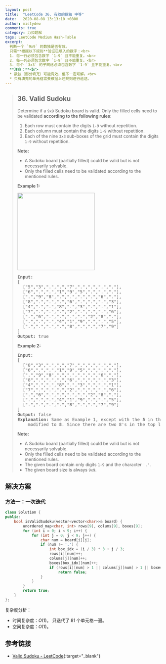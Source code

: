 ```yaml
---
layout: post
title:  "LeetCode 36. 有效的数独 中等"
date:   2020-08-08 13:13:10 +0800
author: mistydew
comments: true
category: 力扣题解
tags: LeetCode Medium Hash-Table
excerpt:
  判断一个 `9x9` 的数独是否有效。
  只需**根据以下规则**验证已填入的数字：<br>
  1. 每一行必须包含数字 `1-9` 且不能重复。<br>
  2. 每一列必须包含数字 `1-9` 且不能重复。<br>
  3. 每个 `3x3` 的子网格必须包含数字 `1-9` 且不能重复。<br>
  **注意：**<br>
  * 数独（部分填充）可能有效，但不一定可解。<br>
  * 只有填充的单元格需要根据上述规则进行验证。
---
```

> ## 36. Valid Sudoku
> 
> Determine if a `9x9` Sudoku board is valid. Only the filled cells need to be
> validated **according to the following rules**:
> 
> 1. Each row must contain the digits `1-9` without repetition.
> 2. Each column must contain the digits `1-9` without repetition.
> 3. Each of the nine `3x3` sub-boxes of the grid must contain the digits `1-9`
> without repetition.
> 
> **Note:**
> 
> * A Sudoku board (partially filled) could be valid but is not necessarily
> solvable.
> * Only the filled cells need to be validated according to the mentioned rules.
> 
> **Example 1:**
> 
> <img src="https://upload.wikimedia.org/wikipedia/commons/thumb/f/ff/Sudoku-by-L2G-20050714.svg/250px-Sudoku-by-L2G-20050714.svg.png" style="height:250px; width:250px">
> 
> <pre>
> <strong>Input:</strong>
> [
>   ["5","3",".",".","7",".",".",".","."],
>   ["6",".",".","1","9","5",".",".","."],
>   [".","9","8",".",".",".",".","6","."],
>   ["8",".",".",".","6",".",".",".","3"],
>   ["4",".",".","8",".","3",".",".","1"],
>   ["7",".",".",".","2",".",".",".","6"],
>   [".","6",".",".",".",".","2","8","."],
>   [".",".",".","4","1","9",".",".","5"],
>   [".",".",".",".","8",".",".","7","9"]
> ]
> <strong>Output:</strong> true
> </pre>
> 
> **Example 2:**
> 
> <pre>
> <strong>Input:</strong>
> [
>   ["8","3",".",".","7",".",".",".","."],
>   ["6",".",".","1","9","5",".",".","."],
>   [".","9","8",".",".",".",".","6","."],
>   ["8",".",".",".","6",".",".",".","3"],
>   ["4",".",".","8",".","3",".",".","1"],
>   ["7",".",".",".","2",".",".",".","6"],
>   [".","6",".",".",".",".","2","8","."],
>   [".",".",".","4","1","9",".",".","5"],
>   [".",".",".",".","8",".",".","7","9"]
> ]
> <strong>Output:</strong> false
> <strong>Explanation:</strong> Same as Example 1, except with the <strong>5</strong> in the top left corner being 
>     modified to <strong>8</strong>. Since there are two 8's in the top left 3x3 sub-box, it is invalid.
> </pre>
> 
> **Note:**
> 
> * A Sudoku board (partially filled) could be valid but is not necessarily
> solvable.
> * Only the filled cells need to be validated according to the mentioned rules.
> * The given board contain only digits `1-9` and the character `'.'`.
> * The given board size is always `9x9`.

## 解决方案

### 方法一：一次迭代

```cpp
class Solution {
public:
    bool isValidSudoku(vector<vector<char>>& board) {
        unordered_map<char, int> rows[9], colums[9], boxes[9];
        for (int i = 0; i < 9; i++) {
            for (int j = 0; j < 9; j++) {
                char num = board[i][j];
                if (num != '.') {
                    int box_idx = (i / 3) * 3 + j / 3;
                    rows[i][num]++;
                    colums[j][num]++;
                    boxes[box_idx][num]++;
                    if (rows[i][num] > 1 || colums[j][num] > 1 || boxes[box_idx][num] > 1)
                        return false;
                }
            }
        }
        return true;
    }
};
```

复杂度分析：
* 时间复杂度：*O*(1)。
  只迭代了 81 个单元格一遍。
* 空间复杂度：*O*(1)。

## 参考链接

* [Valid Sudoku - LeetCode](https://leetcode.com/problems/valid-sudoku/){:target="_blank"}
